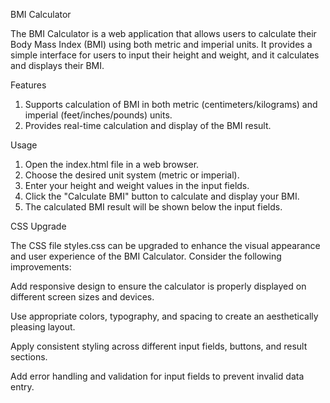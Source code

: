 BMI Calculator

The BMI Calculator is a web application that allows users to calculate their Body Mass Index (BMI) using both metric and imperial units. It provides a simple interface for users to input their height and weight, and it calculates and displays their BMI.

Features

1. Supports calculation of BMI in both metric (centimeters/kilograms) and imperial (feet/inches/pounds) units.
2. Provides real-time calculation and display of the BMI result.

Usage

1. Open the index.html file in a web browser.
2. Choose the desired unit system (metric or imperial).
3. Enter your height and weight values in the input fields.
4. Click the "Calculate BMI" button to calculate and display your BMI.
5. The calculated BMI result will be shown below the input fields.

CSS Upgrade

The CSS file styles.css can be upgraded to enhance the visual appearance and user experience of the BMI Calculator. Consider the following improvements:

Add responsive design to ensure the calculator is properly displayed on different screen sizes and devices.

Use appropriate colors, typography, and spacing to create an aesthetically pleasing layout.

Apply consistent styling across different input fields, buttons, and result sections.

Add error handling and validation for input fields to prevent invalid data entry.
